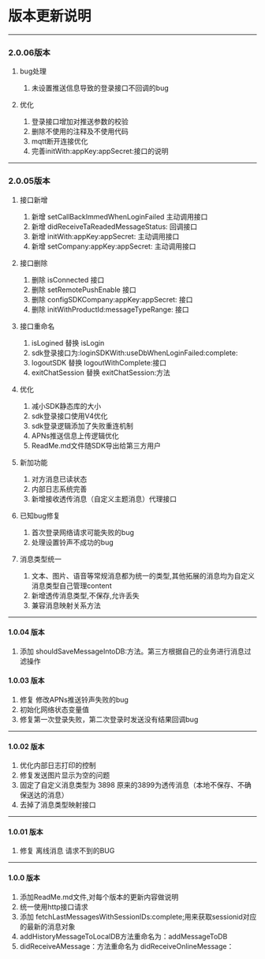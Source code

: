 # 版本更新说明

***

### 2.0.06版本
1. bug处理
    1. 未设置推送信息导致的登录接口不回调的bug

2. 优化
    1. 登录接口增加对推送参数的校验
    2. 删除不使用的注释及不使用代码
    3. mqtt断开连接优化
    4. 完善initWith:appKey:appSecret:接口的说明


***

### 2.0.05版本
1. 接口新增
    1. 新增 setCallBackImmedWhenLoginFailed 主动调用接口
    2. 新增 didReceiveTaReadedMessageStatus:  回调接口
    3. 新增 initWith:appKey:appSecret:  主动调用接口
    4. 新增 setCompany:appKey:appSecret: 主动调用接口

2. 接口删除
    1. 删除 isConnected 接口
    2. 删除 setRemotePushEnable 接口
    3. 删除 configSDKCompany:appKey:appSecret: 接口
    4. 删除 initWithProductId:messageTypeRange: 接口

3. 接口重命名
    1. isLogined 替换 isLogin
    2. sdk登录接口为:loginSDKWith:useDbWhenLoginFailed:complete:
    3. logoutSDK 替换 logoutWithComplete:接口
    4. exitChatSession 替换 exitChatSession:方法

4. 优化
    1. 减小SDK静态库的大小
    2. sdk登录接口使用V4优化
    3. sdk登录逻辑添加了失败重连机制
    4. APNs推送信息上传逻辑优化
    5. ReadMe.md文件随SDK导出给第三方用户

5. 新加功能
    1. 对方消息已读状态
    2. 内部日志系统完善
    3. 新增接收透传消息（自定义主题消息）代理接口

6. 已知bug修复
    1. 首次登录网络请求可能失败的bug
    2. 处理设置铃声不成功的bug

7. 消息类型统一
    1. 文本、图片、语音等常规消息都为统一的类型,其他拓展的消息均为自定义消息类型自己管理content
    2. 新增透传消息类型,不保存,允许丢失
    3. 兼容消息映射关系方法



***
#### 1.0.04 版本

1. 添加 shouldSaveMessageIntoDB:方法。第三方根据自己的业务进行消息过滤操作


#### 1.0.03 版本

1. 修复 修改APNs推送铃声失败的bug
2. 初始化网络状态变量值
3. 修复第一次登录失败，第二次登录时发送没有结果回调bug

***

#### 1.0.02 版本

1.  优化内部日志打印的控制
2.  修复发送图片显示为空的问题
3.  固定了自定义消息类型为 3898  原来的3899为透传消息（本地不保存、不确保送达的消息）
4.  去掉了消息类型映射接口

***

#### 1.0.01 版本

1.  修复 离线消息 请求不到的BUG

***

#### 1.0.0 版本

1. 添加ReadMe.md文件,对每个版本的更新内容做说明
2. 统一使用http接口请求
3. 添加 fetchLastMessagesWithSessionIDs:complete;用来获取sessionid对应的最新的消息对象
4. addHistoryMessageToLocalDB方法重命名为：addMessageToDB
5. didReceiveAMessage：方法重命名为 didReceiveOnlineMessage：

